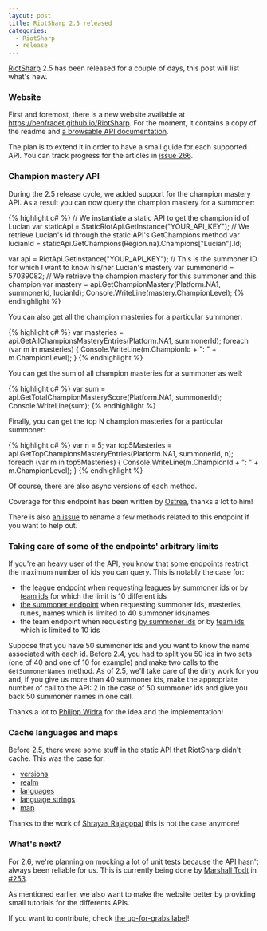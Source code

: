 ```yaml
---
layout: post
title: RiotSharp 2.5 released
categories:
  - RiotSharp
  - release
---
```


[RiotSharp](https://github.com/BenFradet/RiotSharp) 2.5 has been released for a
couple of days, this post will list what's new.

### Website

First and foremost, there is a new website available at
<https://benfradet.github.io/RiotSharp>. For the moment, it contains a copy of
the readme and [a browsable API documentation](
http://benfradet.github.io/RiotSharp/api/index.html).

The plan is to extend it in order to have a small guide for each supported API.
You can track progress for the articles in [issue 266](
https://github.com/BenFradet/RiotSharp/issues/266).

### Champion mastery API

During the 2.5 release cycle, we added support for the champion mastery API. As
a result you can now query the champion mastery for a summoner:

{% highlight c# %}
// We instantiate a static API to get the champion id of Lucian
var staticApi = StaticRiotApi.GetInstance("YOUR_API_KEY");
// We retrieve Lucian's id through the static API's GetChampions method
var lucianId = staticApi.GetChampions(Region.na).Champions["Lucian"].Id;

var api = RiotApi.GetInstance("YOUR_API_KEY");
// This is the summoner ID for which I want to know his/her Lucian's mastery
var summonerId = 57039082;
// We retrieve the champion mastery for this summoner and this champion
var mastery = api.GetChampionMastery(Platform.NA1, summonerId, lucianId);
Console.WriteLine(mastery.ChampionLevel);
{% endhighlight %}

You can also get all the champion masteries for a particular summoner:

{% highlight c# %}
var masteries = api.GetAllChampionsMasteryEntries(Platform.NA1, summonerId);
foreach (var m in masteries)
{
  Console.WriteLine(m.ChampionId + ": " + m.ChampionLevel);
}
{% endhighlight %}

You can get the sum of all champion masteries for a summoner as well:

{% highlight c# %}
var sum = api.GetTotalChampionMasteryScore(Platform.NA1, summonerId);
Console.WriteLine(sum);
{% endhighlight %}

Finally, you can get the top N champion masteries for a particular summoner:

{% highlight c# %}
var n = 5;
var top5Masteries = api.GetTopChampionsMasteryEntries(Platform.NA1, summonerId, n);
foreach (var m in top5Masteries)
{
  Console.WriteLine(m.ChampionId + ": " + m.ChampionLevel);
}
{% endhighlight %}

Of course, there are also async versions of each method.

Coverage for this endpoint has been written by [Ostrea](
https://github.com/Ostrea), thanks a lot to him!

There is also [an issue](https://github.com/BenFradet/RiotSharp/issues/278) to
rename a few methods related to this endpoint if you want to help out.

### Taking care of some of the endpoints' arbitrary limits

If you're an heavy user of the API, you know that some endpoints restrict the
maximum number of ids you can query. This is notably the case for:

- the league endpoint when requesting leagues [by summoner ids](
https://developer.riotgames.com/api/methods#!/1215/4701) or [by team ids](
https://developer.riotgames.com/api/methods#!/1215/4702) for which the limit is
10 different ids
- [the summoner endpoint](https://developer.riotgames.com/api/methods#!/1208)
when requesting summoner ids, masteries, runes, names which is limited to 40
summoner ids/names
- the team endpoint when requesting [by summoner ids](
https://developer.riotgames.com/api/methods#!/1216/4708) or by [team ids](
https://developer.riotgames.com/api/methods#!/1216/4707) which is limited to
10 ids

Suppose that you have 50 summoner ids and you want to know the name associated
with each id. Before 2.4, you had to split you 50 ids in two sets (one of 40
and one of 10 for example) and make two calls to the `GetSummonerNames` method.
As of 2.5, we'll take care of the dirty work for you and, if you give us more
than 40 summoner ids, make the appropriate number of call to the API: 2 in the
case of 50 summoner ids and give you back 50 summoner names in one call.

Thanks a lot to [Philipp Widra](https://github.com/philippwiddra) for the idea
and the implementation!

### Cache languages and maps

Before 2.5, there were some stuff in the static API that RiotSharp didn't cache.
This was the case for:

- [versions](https://developer.riotgames.com/api/methods#!/1055/3630)
- [realm](https://developer.riotgames.com/api/methods#!/1055/3632)
- [languages](https://developer.riotgames.com/api/methods#!/1055/3631)
- [language strings](https://developer.riotgames.com/api/methods#!/1055/3624)
- [map](https://developer.riotgames.com/api/methods#!/1055/3635)

Thanks to the work of [Shrayas Rajagopal](https://github.com/shrayasr) this is
not the case anymore!

### What's next?

For 2.6, we're planning on mocking a lot of unit tests because the API hasn't
always been reliable for us. This is currently being done by [Marshall Todt](
https://github.com/matodt) in [#253](
https://github.com/BenFradet/RiotSharp/pull/253).

As mentioned earlier, we also want to make the website better by providing
small tutorials for the differents APIs.

If you want to contribute, check [the up-for-grabs label](
https://github.com/BenFradet/RiotSharp/labels/up-for-grabs)!
